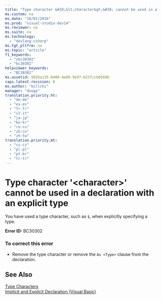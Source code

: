 ```yaml
---
title: "Type character &#39;&lt;character&gt;&#39; cannot be used in a declaration with an explicit type"
ms.custom: na
ms.date: "10/01/2016"
ms.prod: "visual-studio-dev14"
ms.reviewer: na
ms.suite: na
ms.technology: 
  - "devlang-csharp"
ms.tgt_pltfrm: na
ms.topic: "article"
f1_keywords: 
  - "vbc30302"
  - "bc30302"
helpviewer_keywords: 
  - "BC30302"
ms.assetid: 502ba135-0400-4e89-9e97-6237ccb05b96
caps.latest.revision: 8
ms.author: "billchi"
manager: "douge"
translation.priority.ht: 
  - "de-de"
  - "es-es"
  - "fr-fr"
  - "it-it"
  - "ja-jp"
  - "ko-kr"
  - "ru-ru"
  - "zh-cn"
  - "zh-tw"
translation.priority.mt: 
  - "cs-cz"
  - "pl-pl"
  - "pt-br"
  - "tr-tr"
---
```

# Type character &#39;&lt;character&gt;&#39; cannot be used in a declaration with an explicit type
You have used a type character, such as `$`, when explicitly specifying a type.  
  
 **Error ID:** BC30302  
  
### To correct this error  
  
-   Remove the type character or remove the `As <Type>` clause from the declaration.  
  
## See Also  
 [Type Characters](../Topic/Type%20Characters%20\(Visual%20Basic\).md)   
 [Implicit and Explicit Declaration (Visual Basic)](assetId:///7260dafd-c1d5-46fc-98bf-2ea0fb94996c)